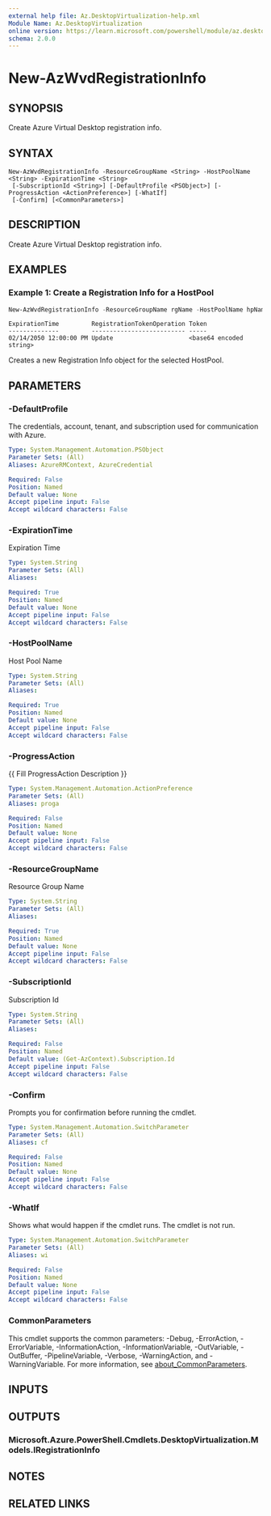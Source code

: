 ```yaml
---
external help file: Az.DesktopVirtualization-help.xml
Module Name: Az.DesktopVirtualization
online version: https://learn.microsoft.com/powershell/module/az.desktopvirtualization/new-azwvdregistrationinfo
schema: 2.0.0
---
```


# New-AzWvdRegistrationInfo

## SYNOPSIS
Create Azure Virtual Desktop registration info.

## SYNTAX

```
New-AzWvdRegistrationInfo -ResourceGroupName <String> -HostPoolName <String> -ExpirationTime <String>
 [-SubscriptionId <String>] [-DefaultProfile <PSObject>] [-ProgressAction <ActionPreference>] [-WhatIf]
 [-Confirm] [<CommonParameters>]
```

## DESCRIPTION
Create Azure Virtual Desktop registration info.

## EXAMPLES

### Example 1: Create a Registration Info for a HostPool
```powershell
New-AzWvdRegistrationInfo -ResourceGroupName rgName -HostPoolName hpName -ExpirationTime "2050-02-14 12:00"
```

```output
ExpirationTime         RegistrationTokenOperation Token
--------------         -------------------------- -----
02/14/2050 12:00:00 PM Update                     <base64 encoded string>
```

Creates a new Registration Info object for the selected HostPool.

## PARAMETERS

### -DefaultProfile
The credentials, account, tenant, and subscription used for communication with Azure.

```yaml
Type: System.Management.Automation.PSObject
Parameter Sets: (All)
Aliases: AzureRMContext, AzureCredential

Required: False
Position: Named
Default value: None
Accept pipeline input: False
Accept wildcard characters: False
```

### -ExpirationTime
Expiration Time

```yaml
Type: System.String
Parameter Sets: (All)
Aliases:

Required: True
Position: Named
Default value: None
Accept pipeline input: False
Accept wildcard characters: False
```

### -HostPoolName
Host Pool Name

```yaml
Type: System.String
Parameter Sets: (All)
Aliases:

Required: True
Position: Named
Default value: None
Accept pipeline input: False
Accept wildcard characters: False
```

### -ProgressAction
{{ Fill ProgressAction Description }}

```yaml
Type: System.Management.Automation.ActionPreference
Parameter Sets: (All)
Aliases: proga

Required: False
Position: Named
Default value: None
Accept pipeline input: False
Accept wildcard characters: False
```

### -ResourceGroupName
Resource Group Name

```yaml
Type: System.String
Parameter Sets: (All)
Aliases:

Required: True
Position: Named
Default value: None
Accept pipeline input: False
Accept wildcard characters: False
```

### -SubscriptionId
Subscription Id

```yaml
Type: System.String
Parameter Sets: (All)
Aliases:

Required: False
Position: Named
Default value: (Get-AzContext).Subscription.Id
Accept pipeline input: False
Accept wildcard characters: False
```

### -Confirm
Prompts you for confirmation before running the cmdlet.

```yaml
Type: System.Management.Automation.SwitchParameter
Parameter Sets: (All)
Aliases: cf

Required: False
Position: Named
Default value: None
Accept pipeline input: False
Accept wildcard characters: False
```

### -WhatIf
Shows what would happen if the cmdlet runs.
The cmdlet is not run.

```yaml
Type: System.Management.Automation.SwitchParameter
Parameter Sets: (All)
Aliases: wi

Required: False
Position: Named
Default value: None
Accept pipeline input: False
Accept wildcard characters: False
```

### CommonParameters
This cmdlet supports the common parameters: -Debug, -ErrorAction, -ErrorVariable, -InformationAction, -InformationVariable, -OutVariable, -OutBuffer, -PipelineVariable, -Verbose, -WarningAction, and -WarningVariable. For more information, see [about_CommonParameters](http://go.microsoft.com/fwlink/?LinkID=113216).

## INPUTS

## OUTPUTS

### Microsoft.Azure.PowerShell.Cmdlets.DesktopVirtualization.Models.IRegistrationInfo

## NOTES

## RELATED LINKS
